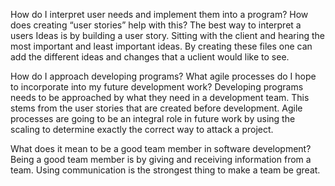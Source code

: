 How do I interpret user needs and implement them into a program? How does creating “user stories” help with this? 
The best way to interpret a users Ideas is by building a user story. Sitting with the client and hearing the most important and least important ideas. By creating these files one can add the different ideas and changes that a uclient would like to see.

How do I approach developing programs? What agile processes do I hope to incorporate into my future development work? 
Developing programs needs to be approached by what they need in a development team. This stems from the user stories that are created before development. Agile processes are going to be an integral role in future work by using the scaling to determine exactly the correct way to attack a project.

What does it mean to be a good team member in software development? 
Being a good team member is by giving and receiving information from a team. Using communication is the strongest thing to make a team be great. 
